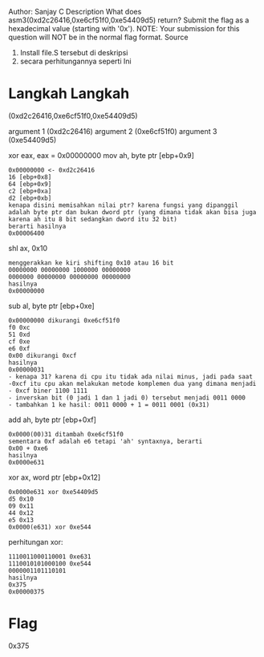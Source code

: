 Author: Sanjay C
Description
What does asm3(0xd2c26416,0xe6cf51f0,0xe54409d5) return? Submit the flag as a hexadecimal value (starting with '0x'). NOTE: Your submission for this question will NOT be in the normal flag format. Source

1. Install file.S tersebut di deskripsi 
2. secara perhitungannya seperti Ini 

# Langkah Langkah
(0xd2c26416,0xe6cf51f0,0xe54409d5)

argument 1 (0xd2c26416)
argument 2 (0xe6cf51f0)
argument 3 (0xe54409d5)

xor eax, eax = 0x00000000
mov ah, byte ptr [ebp+0x9]
		
  	0x00000000 <- 0xd2c26416
	16 [ebp+0x8]
	64 [ebp+0x9]
	c2 [ebp+0xa]
	d2 [ebp+0xb]
	kenapa disini memisahkan nilai ptr? karena fungsi yang dipanggil adalah byte ptr dan bukan dword ptr (yang dimana tidak akan bisa juga karena ah itu 8 bit sedangkan dword itu 32 bit)
	berarti hasilnya 
	0x00006400

shl ax, 0x10
	
 	menggerakkan ke kiri shifting 0x10 atau 16 bit
	00000000 00000000 1000000 00000000
	0000000 00000000 00000000 00000000
	hasilnya 
	0x00000000

sub al, byte ptr [ebp+0xe]
	
 	0x00000000 dikurangi 0xe6cf51f0
	f0 0xc
	51 0xd
	cf 0xe
	e6 0xf
	0x00 dikurangi 0xcf
	hasilnya
	0x00000031
	- kenapa 31? karena di cpu itu tidak ada nilai minus, jadi pada saat -0xcf itu cpu akan melakukan metode komplemen dua yang dimana menjadi
	- 0xcf biner 1100 1111
	- inverskan bit (0 jadi 1 dan 1 jadi 0) tersebut menjadi 0011 0000
	- tambahkan 1 ke hasil: 0011 0000 + 1 = 0011 0001 (0x31)

add ah, byte ptr [ebp+0xf]
	
 	0x0000(00)31 ditambah 0xe6cf51f0
	sementara 0xf adalah e6 tetapi 'ah' syntaxnya, berarti
	0x00 + 0xe6
	hasilnya
	0x0000e631
	
xor ax, word ptr [ebp+0x12]
	
 	0x0000e631 xor 0xe54409d5
	d5 0x10
	09 0x11
	44 0x12
	e5 0x13
	0x0000(e631) xor 0xe544

perhitungan xor:

	1110011000110001 0xe631
	1110010101000100 0xe544
	0000001101110101
	hasilnya
	0x375
	0x00000375

# Flag
0x375


